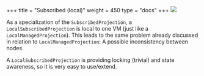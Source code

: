+++
title = "Subscribed (local)"
weight = 450
type = "docs"
+++
![](../ph_ls.png)

As a specialization of the `SubscribedProjection`, a `LocalSubscribedProjection` is local to one VM (just like a `LocalManagedProjection`).
This leads to the same problem already discussed in relation to `LocalManagedProjection`: A possible inconsistency between nodes.

A `LocalSubscribedProjection` is providing locking (trivial) and state awareness, so it is very easy to use/extend. 
